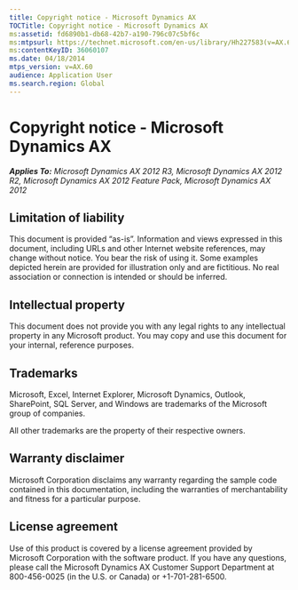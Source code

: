 ```yaml
---
title: Copyright notice - Microsoft Dynamics AX
TOCTitle: Copyright notice - Microsoft Dynamics AX
ms:assetid: fd6890b1-db68-42b7-a190-796c07c5bf6c
ms:mtpsurl: https://technet.microsoft.com/en-us/library/Hh227583(v=AX.60)
ms:contentKeyID: 36060107
ms.date: 04/18/2014
mtps_version: v=AX.60
audience: Application User
ms.search.region: Global
---
```


# Copyright notice - Microsoft Dynamics AX 


_**Applies To:** Microsoft Dynamics AX 2012 R3, Microsoft Dynamics AX 2012 R2, Microsoft Dynamics AX 2012 Feature Pack, Microsoft Dynamics AX 2012_

## Limitation of liability

This document is provided “as-is”. Information and views expressed in this document, including URLs and other Internet website references, may change without notice. You bear the risk of using it. Some examples depicted herein are provided for illustration only and are fictitious. No real association or connection is intended or should be inferred.

## Intellectual property

This document does not provide you with any legal rights to any intellectual property in any Microsoft product. You may copy and use this document for your internal, reference purposes.

## Trademarks

Microsoft, Excel, Internet Explorer, Microsoft Dynamics, Outlook, SharePoint, SQL Server, and Windows are trademarks of the Microsoft group of companies.

All other trademarks are the property of their respective owners.

## Warranty disclaimer

Microsoft Corporation disclaims any warranty regarding the sample code contained in this documentation, including the warranties of merchantability and fitness for a particular purpose.

## License agreement

Use of this product is covered by a license agreement provided by Microsoft Corporation with the software product. If you have any questions, please call the Microsoft Dynamics AX Customer Support Department at 800-456-0025 (in the U.S. or Canada) or +1-701-281-6500.

  


